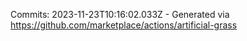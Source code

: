 Commits: 2023-11-23T10:16:02.033Z - Generated via https://github.com/marketplace/actions/artificial-grass
<br>
